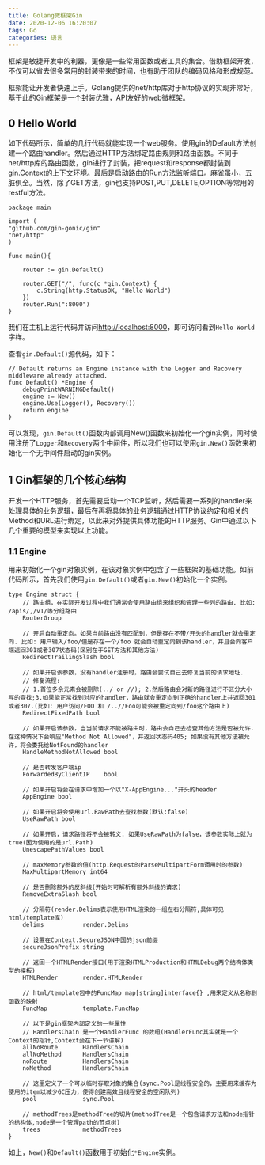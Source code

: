 ```yaml
---
title: Golang微框架Gin
date: 2020-12-06 16:20:07
tags: Go
categories: 语言
---
```

框架是敏捷开发中的利器，更像是一些常用函数或者工具的集合。借助框架开发，不仅可以省去很多常用的封装带来的时间，也有助于团队的编码风格和形成规范。

框架能让开发者快速上手。Golang提供的net/http库对于http协议的实现非常好，基于此的Gin框架是一个封装优雅，API友好的web微框架。
<!-- more -->


## 0 Hello World
如下代码所示，简单的几行代码就能实现一个web服务。使用gin的Default方法创建一个路由handler。然后通过HTTP方法绑定路由规则和路由函数。不同于net/http库的路由函数，gin进行了封装，把request和response都封装到gin.Context的上下文环境。最后是启动路由的Run方法监听端口。麻雀虽小，五脏俱全。当然，除了GET方法，gin也支持POST,PUT,DELETE,OPTION等常用的restful方法。
``` golang
package main

import (
"github.com/gin-gonic/gin"
"net/http"
)

func main(){

	router := gin.Default()

	router.GET("/", func(c *gin.Context) {
		c.String(http.StatusOK, "Hello World")
	})
	router.Run(":8000")
}
```
我们在主机上运行代码并访问[http://localhost:8000](http://localhost:8000)，即可访问看到`Hello World`字样。

查看`gin.Default()`源代码，如下：
``` golang
// Default returns an Engine instance with the Logger and Recovery middleware already attached.
func Default() *Engine {
	debugPrintWARNINGDefault()
	engine := New()
	engine.Use(Logger(), Recovery())
	return engine
}
```
可以发现，`gin.Default()`函数内部调用New()函数来初始化一个gin实例，同时使用注册了`Logger`和`Recovery`两个中间件，所以我们也可以使用`gin.New()`函数来初始化一个无中间件启动的gin实例。

## 1 Gin框架的几个核心结构
开发一个HTTP服务，首先需要启动一个TCP监听，然后需要一系列的handler来处理具体的业务逻辑，最后在再将具体的业务逻辑通过HTTP协议约定和相关的Method和URL进行绑定，以此来对外提供具体功能的HTTP服务。Gin中通过以下几个重要的模型来实现以上功能。

### 1.1 Engine
用来初始化一个gin对象实例，在该对象实例中包含了一些框架的基础功能。如前代码所示，首先我们使用`gin.Default()`或者`gin.New()`初始化一个实例。
``` golang
type Engine struct {
	// 路由组，在实际开发过程中我们通常会使用路由组来组织和管理一些列的路由. 比如: /apis/,/v1/等分组路由
	RouterGroup

	// 开启自动重定向。如果当前路由没有匹配到，但是存在不带/开头的handler就会重定向. 比如: 用户输入/foo/但是存在一个/foo 就会自动重定向到该handler，并且会向客户端返回301或者307状态码(区别在于GET方法和其他方法)
	RedirectTrailingSlash bool

    // 如果开启该参数，没有handler注册时，路由会尝试自己去修复当前的请求地址.
    // 修复流程:
    // 1.首位多余元素会被删除(../ or //); 2.然后路由会对新的路径进行不区分大小写的查找;3.如果能正常找到对应的handler，路由就会重定向到正确的handler上并返回301或者307.(比如: 用户访问/FOO 和 /..//Foo可能会被重定向到/foo这个路由上)
	RedirectFixedPath bool

	// 如果开启该参数，当当前请求不能被路由时，路由会自己去检查其他方法是否被允许.在这种情况下会响应"Method Not Allowed"，并返回状态码405; 如果没有其他方法被允许，将会委托给NotFound的handler
	HandleMethodNotAllowed bool

	// 是否转发客户端ip
	ForwardedByClientIP    bool

	// 如果开启将会在请求中增加一个以"X-AppEngine..."开头的header
	AppEngine bool

	// 如果开启将会使用url.RawPath去查找参数(默认:false)
	UseRawPath bool

	// 如果开启，请求路径将不会被转义. 如果UseRawPath为false，该参数实际上就为true(因为使用的是url.Path)
	UnescapePathValues bool

	// maxMemory参数的值(http.Request的ParseMultipartForm调用时的参数)
	MaxMultipartMemory int64

	// 是否删除额外的反斜线(开始时可解析有额外斜线的请求)
	RemoveExtraSlash bool

	// 分隔符(render.Delims表示使用HTML渲染的一组左右分隔符,具体可见html/template库)
	delims           render.Delims

	// 设置在Context.SecureJSON中国的json前缀
	secureJsonPrefix string

	// 返回一个HTMLRender接口(用于渲染HTMLProduction和HTMLDebug两个结构体类型的模板)
	HTMLRender       render.HTMLRender

	// html/template包中的FuncMap map[string]interface{} ,用来定义从名称到函数的映射
	FuncMap          template.FuncMap

	// 以下是gin框架内部定义的一些属性
    // HandlersChain 是一个HandlerFunc 的数组(HandlerFunc其实就是一个Context的指针,Context会在下一节讲解)
	allNoRoute       HandlersChain
	allNoMethod      HandlersChain
	noRoute          HandlersChain
	noMethod         HandlersChain

	// 这里定义了一个可以临时存取对象的集合(sync.Pool是线程安全的，主要用来缓存为使用的item以减少GC压力，使得创建高效且线程安全的空闲队列)
	pool             sync.Pool

	// methodTrees是methodTree的切片(methodTree是一个包含请求方法和node指针的结构体,node是一个管理path的节点树)
	trees            methodTrees
}
```
如上，`New()`和`Default()`函数用于初始化`*Engine`实例。